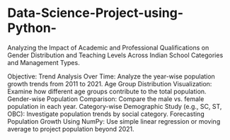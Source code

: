 # Data-Science-Project-using-Python-
Analyzing the Impact of Academic and Professional Qualifications on Gender Distribution and Teaching Levels Across Indian School Categories and Management Types.

Objective:
Trend Analysis Over Time: Analyze the year-wise population growth trends from 2011 to 2021.
Age Group Distribution Visualization: Examine how different age groups contribute to the total population.
Gender-wise Population Comparison: Compare the male vs. female population in each year.
Category-wise Demographic Study (e.g., SC, ST, OBC): Investigate population trends by social category.
Forecasting Population Growth Using NumPy: Use simple linear regression or moving average to project population beyond 2021.

